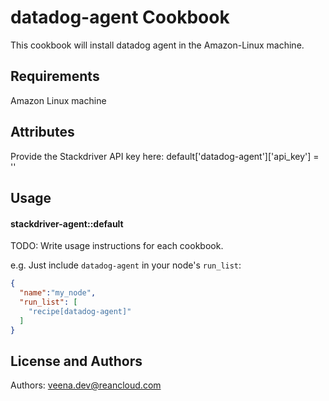 datadog-agent Cookbook
======================
This cookbook will install datadog agent in the Amazon-Linux machine.

Requirements
------------
Amazon Linux machine

Attributes
----------
Provide the Stackdriver API key here:
default['datadog-agent']['api_key'] = ''


Usage
-----
#### stackdriver-agent::default
TODO: Write usage instructions for each cookbook.

e.g.
Just include `datadog-agent` in your node's `run_list`:

```json
{
  "name":"my_node",
  "run_list": [
    "recipe[datadog-agent]"
  ]
}
```


License and Authors
-------------------
Authors: veena.dev@reancloud.com
